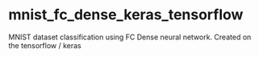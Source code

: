 # mnist_fc_dense_keras_tensorflow
MNIST dataset classification using FC Dense neural network. Created on the tensorflow / keras
